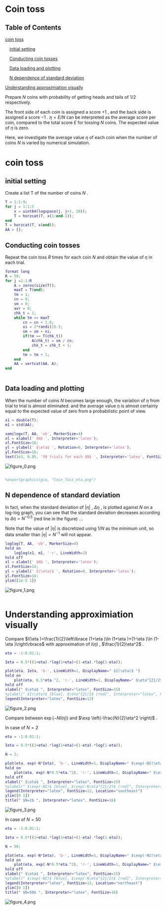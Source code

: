 
# Coin toss 
<a name="beginToc"></a>

## Table of Contents
[coin toss ](#coin-toss-)
 
&emsp;[initial setting ](#initial-setting-)
 
&emsp;[Conducting coin tosses](#conducting-coin-tosses)
 
&emsp;[Data loading and plotting ](#data-loading-and-plotting-)
 
&emsp;[N dependence of standard deviation](#n-dependence-of-standard-deviation)
 
[Understanding approximiation visually ](#understanding-approximiation-visually-)
 
<a name="endToc"></a>

Prepare $N$ coins with probability of getting heads and tails of $1/2$ respectively. 


The front side of each coin is assigned a score $+1$ , and the back side is assigned a score $-1$ . $\eta =E/N$ can be interpreted as the average score per coin, compared to the total score $E$ for tossing $N$ coins. The expected value of $\eta$ is zero. 


Here, we investigate the average value $\eta$ of each coin when the number of coins $N$ is varied by numerical simulation. 

# coin toss 
## initial setting 

Create a list T of the number of coins $N$ . 

```matlab
T = 1:1:9;
for j = 1:1:5
    x = uint64(logspace(j, j+1, 20));
    T = horzcat(T, x(1:end-1));
end
T = horzcat(T, x(end));
AA = []; 
```

## Conducting coin tosses

Repeat the coin toss $R$ times for each coin $N$ and obtain the value of $\eta$ in each trial. 

```matlab
format long
R = 50;
for j =1:1:R
    A = zeros(size(T));
    maxT = T(end);
    tm = 1;
    cn = 0;
    sm = 0;
    avr = 0;
    chk_t = 1;
    while tm <= maxT
        cn = cn + 1.0;
        xi = 2*randi(2)-3;
        sm = sm + xi;
        if(tm == T(chk_t))
            A(chk_t) = sm / cn;
            chk_t = chk_t + 1;
        end
        tm = tm + 1;
    end
    AA = vertcat(AA, A);
end
 
```

## Data loading and plotting 

When the number of coins $N$ becomes large enough, the variation of $\eta$ from trial to trial is almost eliminated. and the average value $\eta$ is almost certainly equal to the expected value of zero from a probabilistic point of view.

```matlab
x1 = double(T);
m1 = std(AA);

semilogx(T, AA, 'ob', MarkerSize=4)
xl = xlabel(' $N$ ', Interpreter='latex');
xl.FontSize=16;
yl = ylabel(' $\eta$ ', Rotation=0, Interpreter='latex');
yl.FontSize=16;
text(3e3, 0.85, '50 trials for each $N$ ', Interpreter='latex', FontSize=16)
```

![figure_0.png](coin_toss_statA_240229_en_media/figure_0.png)

```matlab

%exportgraphics(gca, "Coin_Toss_eta.png")
```

## N dependence of standard deviation

In fact, when the standard deviation of $|\eta |$ , $\Delta \eta$ , is plotted against $N$ on a log\-log graph, you can see that the standard deviation decreases according to $\Delta \eta =N^{-0.5}$ (red line in the figure) ．．


Note that the value of $|\eta |$ is discretized using $1/N$ as the minimum unit, so data smaller than $|\eta |=N^{-1}$ will not appear. 

```matlab
loglog(T, AA, 'ob', MarkerSize=4)
hold on
    loglog(x1, m1, '-r', LineWidth=2)
hold off
xl = xlabel(' $N$ ', Interpreter='latex');
xl.FontSize=14;
yl = ylabel(' $|\eta|$ ', Rotation=0, Interpreter='latex');
yl.FontSize=14;
ylim([1e-5 1])
```

![figure_1.png](coin_toss_statA_240229_en_media/figure_1.png)

```matlab


```

# Understanding approximiation visually 

Compare $I(\eta )=\frac{1}{2}\left\lbrace (1+\eta )\ln (1+\eta )+(1-\eta )\ln (1-\eta )\right\rbrace$ with approximation of $I(\eta )$ , $\frac{1}{2}\eta^2$ .

```matlab
eta = -1:0.01:1;

Ieta = 0.5*((1+eta).*log(1+eta)+(1-eta).*log(1-eta));

plot(eta, Ieta, 'b-', LineWidth=1, DisplayName=" $I(\eta)$ ")
hold on
    plot(eta, 0.5*eta.^2, 'r-', LineWidth=1, DisplayName=" $\eta^{2}/2$ ")
hold off
xlabel(" $\eta$ ", Interpreter="latex", FontSize=15)
%ylabel(" $I(\eta)$ [blue], $\eta^{2}/2$ [red]", Interpreter="latex", FontSize=14)
legend(Interpreter="latex", FontSize=12)
```

![figure_2.png](coin_toss_statA_240229_en_media/figure_2.png)

Compare between $\exp (-NI(\eta ))$ and $\exp \left(-\frac{N}{2}\eta^2 \right)$ . 


In case of $N=2$ 

```matlab
eta = -1:0.01:1;

Ieta = 0.5*((1+eta).*log(1+eta)+(1-eta).*log(1-eta));

N = 2;

plot(eta, exp(-N*Ieta), 'b-', LineWidth=1, DisplayName=" $\exp(-NI(\eta))$ ")
hold on
    plot(eta, exp(-N*0.5*eta.^2), 'r-', LineWidth=1, DisplayName=" $\exp(-N\eta^{2}/2)$ ")
hold off
xlabel(" $\eta$ ", Interpreter="latex", FontSize=15)
%ylabel(" $\exp(-NI)$ [blue], $\exp(-N\eta^{2}/2)$ [red]", Interpreter="latex", FontSize=14)
legend(Interpreter="latex", FontSize=12, Location="southeast")
ylim([0 1])
title(" $N=2$ ", Interpreter="latex", FontSize=16)
```

![figure_3.png](coin_toss_statA_240229_en_media/figure_3.png)



In case of $N=50$ 

```matlab
eta = -1:0.01:1;

Ieta = 0.5*((1+eta).*log(1+eta)+(1-eta).*log(1-eta));

N = 50;

plot(eta, exp(-N*Ieta), 'b-', LineWidth=1, DisplayName=" $\exp(-NI(\eta))$ ")
hold on
    plot(eta, exp(-N*0.5*eta.^2), 'r-', LineWidth=1, DisplayName=" $\exp(-N\eta^{2}/2)$ ")
hold off
xlabel(" $\eta$ ", Interpreter="latex", FontSize=15)
%ylabel(" $\exp(-NI)$ [blue], $\exp(-N\eta^{2}/2)$ [red]", Interpreter="latex", FontSize=14)
legend(Interpreter="latex", FontSize=12, Location="northeast")
ylim([0 1])
title(" $N=50$ ", Interpreter="latex", FontSize=16)
```

![figure_4.png](coin_toss_statA_240229_en_media/figure_4.png)



